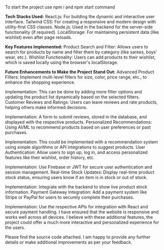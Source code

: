 To start the project use npm i and npm start command

**Tech Stacks Used:**
React.js: For building the dynamic and interactive user interface.
Tailwind CSS: For creating a responsive and modern design with utility-first CSS classes.
Node.js: Used in the backend for the server-side functionality (if required).
LocalStorage: For maintaining persistent data (like wishlist) even after page reloads.

**Key Features Implemented:**
Product Search and Filter: Allows users to search for products by name and filter them by category (like sarees, boys' wear, etc.).
Wishlist Functionality: Users can add products to their wishlist, which is saved locally using the browser's localStorage.

**Future Enhancements to Make the Project Stand Out:**
Advanced Product Filters: Implement multi-level filters for size, color, price range, etc., to enhance the shopping experience.

Implementation: This can be done by adding more filter options and updating the product list dynamically based on the selected filters.
Customer Reviews and Ratings: Users can leave reviews and rate products, helping others make informed decisions.

Implementation: A form to submit reviews, stored in the database, and displayed with the respective products.
Personalized Recommendations: Using AI/ML to recommend products based on user preferences or past purchases.

Implementation: This could be implemented with a recommendation system using simple algorithms or API integrations to suggest products.
User Authentication: Allow users to sign up, log in, and access personalized features like their wishlist, order history, etc.

Implementation: Use Firebase or JWT for secure user authentication and session management.
Real-time Stock Updates: Display real-time product stock status, ensuring users know if an item is in stock or out of stock.

Implementation: Integrate with the backend to show live product stock information.
Payment Gateway Integration: Add a payment system like Stripe or PayPal for users to securely complete their purchases.

Implementation: Use the respective APIs for integration with React and secure payment handling.
I have ensured that the website is responsive and works well across all devices. I believe with these additional features, the project could offer a much more interactive and personalized experience for the users.

Please find the source code attached. I am happy to provide any further details or make additional improvements as per your feedback.
